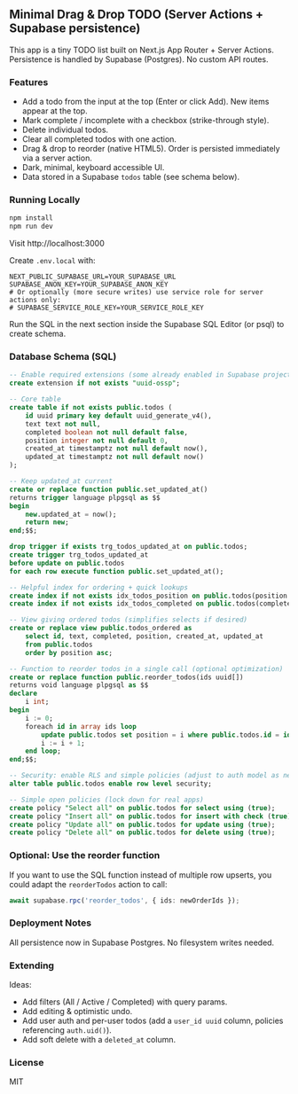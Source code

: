 ## Minimal Drag & Drop TODO (Server Actions + Supabase persistence)

This app is a tiny TODO list built on Next.js App Router + Server Actions. Persistence is handled by Supabase (Postgres). No custom API routes.

### Features
* Add a todo from the input at the top (Enter or click Add). New items appear at the top.
* Mark complete / incomplete with a checkbox (strike-through style).
* Delete individual todos.
* Clear all completed todos with one action.
* Drag & drop to reorder (native HTML5). Order is persisted immediately via a server action.
* Dark, minimal, keyboard accessible UI.
* Data stored in a Supabase `todos` table (see schema below).

### Running Locally
```bash
npm install
npm run dev
```
Visit http://localhost:3000

Create `.env.local` with:
```
NEXT_PUBLIC_SUPABASE_URL=YOUR_SUPABASE_URL
SUPABASE_ANON_KEY=YOUR_SUPABASE_ANON_KEY
# Or optionally (more secure writes) use service role for server actions only:
# SUPABASE_SERVICE_ROLE_KEY=YOUR_SERVICE_ROLE_KEY
```

Run the SQL in the next section inside the Supabase SQL Editor (or psql) to create schema.
### Database Schema (SQL)
```sql
-- Enable required extensions (some already enabled in Supabase projects)
create extension if not exists "uuid-ossp";

-- Core table
create table if not exists public.todos (
	id uuid primary key default uuid_generate_v4(),
	text text not null,
	completed boolean not null default false,
	position integer not null default 0,
	created_at timestamptz not null default now(),
	updated_at timestamptz not null default now()
);

-- Keep updated_at current
create or replace function public.set_updated_at()
returns trigger language plpgsql as $$
begin
	new.updated_at = now();
	return new;
end;$$;

drop trigger if exists trg_todos_updated_at on public.todos;
create trigger trg_todos_updated_at
before update on public.todos
for each row execute function public.set_updated_at();

-- Helpful index for ordering + quick lookups
create index if not exists idx_todos_position on public.todos(position asc);
create index if not exists idx_todos_completed on public.todos(completed);

-- View giving ordered todos (simplifies selects if desired)
create or replace view public.todos_ordered as
	select id, text, completed, position, created_at, updated_at
	from public.todos
	order by position asc;

-- Function to reorder todos in a single call (optional optimization)
create or replace function public.reorder_todos(ids uuid[])
returns void language plpgsql as $$
declare
	i int;
begin
	i := 0;
	foreach id in array ids loop
		update public.todos set position = i where public.todos.id = id;
		i := i + 1;
	end loop;
end;$$;

-- Security: enable RLS and simple policies (adjust to auth model as needed)
alter table public.todos enable row level security;

-- Simple open policies (lock down for real apps)
create policy "Select all" on public.todos for select using (true);
create policy "Insert all" on public.todos for insert with check (true);
create policy "Update all" on public.todos for update using (true);
create policy "Delete all" on public.todos for delete using (true);
```

### Optional: Use the reorder function
If you want to use the SQL function instead of multiple row upserts, you could adapt the `reorderTodos` action to call:
```ts
await supabase.rpc('reorder_todos', { ids: newOrderIds });
```

### Deployment Notes
All persistence now in Supabase Postgres. No filesystem writes needed.

### Extending
Ideas:
* Add filters (All / Active / Completed) with query params.
* Add editing & optimistic undo.
* Add user auth and per-user todos (add a `user_id uuid` column, policies referencing `auth.uid()`).
* Add soft delete with a `deleted_at` column.

### License
MIT
